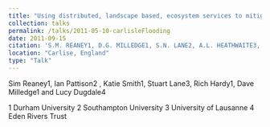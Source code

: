 ```yaml
---
title: "Using distributed, landscape based, ecosystem services to mitigate flood risk within the River Eden catchment: The ALFA approach"
collection: talks
permalink: /talks/2011-05-10-carlisleFlooding
date: 2011-09-15
citation: 'S.M. REANEY1, D.G. MILLEDGE1, S.N. LANE2, A.L. HEATHWAITE3, M. SHORE4, A. MELLAND4 & P JORDAN4 2011: , Understanding nutrient connectivity at the landscape scale: The use of the SCIMAP approach in the UK and Ireland..&quot; Catchment Science, 2011.'
location: "Carlise, England"
type: "Talk"
---
```


Sim Reaney1, Ian Pattison2 , Katie Smith1, Stuart Lane3, Rich Hardy1, Dave Milledge1 and Lucy Dugdale4

1 Durham University
2 Southampton University
3 University of Lausanne
4 Eden Rivers Trust
